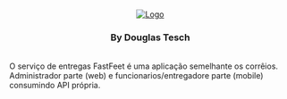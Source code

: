 <!-- PROJECT LOGO -->
<br />
<p align="center">
  <a href="https://rocketseat.com.br">
    <img src="https://i.imgur.com/UP8yGBg.png" alt="Logo">
  </a>

  <h3 align="center">By Douglas Tesch</h3>
</p>
<br />
O serviço de entregas FastFeet é uma aplicação semelhante os corrêios. Administrador parte (web) e funcionarios/entregadore parte (mobile) consumindo API própria.
